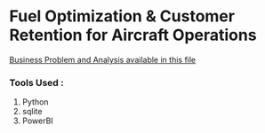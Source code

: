 # Fuel Optimization & Customer Retention for Aircraft Operations



[Business Problem and Analysis available in this file](https://github.com/surajdjjadhav/Aircraft-Operations/blob/main/Aircraft%20Operation.pdf)


### Tools Used :
1. Python
2. sqlite
3. PowerBI
